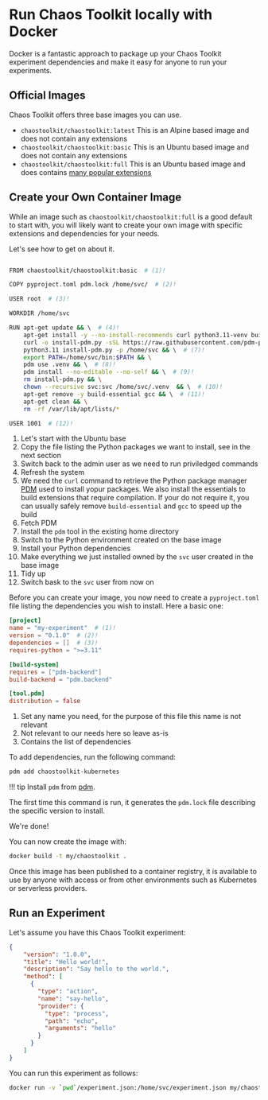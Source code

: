# Run Chaos Toolkit locally with Docker

Docker is a fantastic approach to package up your Chaos Toolkit experiment
dependencies and make it easy for anyone to run your experiments.

## Official Images

Chaos Toolkit offers three base images you can use.

* `chaostoolkit/chaostoolkit:latest` This is an Alpine based image and does
  not contain any extensions
* `chaostoolkit/chaostoolkit:basic` This is an Ubuntu based image and does
  not contain any extensions
* `chaostoolkit/chaostoolkit:full` This is an Ubuntu based image and does
  contains [many popular extensions][ext]

[ext]: https://github.com/chaostoolkit/chaostoolkit/blob/master/container/pyproject.toml

## Create your Own Container Image

While an image such as `chaostoolkit/chaostoolkit:full` is a good default
to start with, you will likely want to create your own image with specific
extensions and dependencies for your needs.

Let's see how to get on about it.

```bash title="Dockerfile"

FROM chaostoolkit/chaostoolkit:basic  # (1)!

COPY pyproject.toml pdm.lock /home/svc/  # (2)!

USER root  # (3)!

WORKDIR /home/svc

RUN apt-get update && \  # (4)!
    apt-get install -y --no-install-recommends curl python3.11-venv build-essential gcc && \  # (5)!
    curl -o install-pdm.py -sSL https://raw.githubusercontent.com/pdm-project/pdm/main/install-pdm.py && \  # (6)!
    python3.11 install-pdm.py -p /home/svc && \  # (7)!
    export PATH=/home/svc/bin:$PATH && \
    pdm use .venv && \  # (8)!
    pdm install --no-editable --no-self && \  # (9)!
    rm install-pdm.py && \
    chown --recursive svc:svc /home/svc/.venv  && \  # (10)!
    apt-get remove -y build-essential gcc && \  # (11)!
    apt-get clean && \
    rm -rf /var/lib/apt/lists/*

USER 1001  # (12)!

```

1. Let's start with the Ubuntu base
2. Copy the file listing the Python packages we want to install, see in the next section
3. Switch back to the admin user as we need to run priviledged commands
4. Refresh the system
5. We need the `curl` command to retrieve the Python package manager [PDM][pdm]
   used to install yopur packages. We also install the essentials to build
   extensions that require compilation. If your do not require it, you can
   usually safely remove `build-essential` and `gcc` to speed up the build
6. Fetch PDM
7. Install the `pdm` tool in the existing home directory
8. Switch to the Python environment created on the base image
9. Install your Python dependencies
10. Make everything we just installed owned by the `svc` user created in the
    base image
11. Tidy up
12. Switch bask to the `svc` user from now on

[pdm]: https://pdm-project.org/en/stable/

Before you can create your image, you now need to create a `pyproject.toml`
file listing the dependencies you wish to install. Here a basic one:

```toml title="pyproject.toml"
[project]
name = "my-experiment"  # (1)!
version = "0.1.0"  # (2)!
dependencies = []  # (3)!
requires-python = ">=3.11"

[build-system]
requires = ["pdm-backend"]
build-backend = "pdm.backend"

[tool.pdm]
distribution = false
```

1. Set any name you need, for the purpose of this file this name is not
relevant
2. Not relevant to our needs here so leave as-is
3. Contains the list of dependencies

To add dependencies, run the following command:

```bash
pdm add chaostoolkit-kubernetes
```

!!! tip
    Install `pdm` from [pdm][].

The first time this command is run, it generates the `pdm.lock` file
describing the specific version to install.

We're done!

You can now create the image with:

```bash
docker build -t my/chaostoolkit .
```

Once this image has been published to a container registry, it is available
to use by anyone with access or from other environments such as Kubernetes
or serverless providers.

## Run an Experiment

Let's assume you have this Chaos Toolkit experiment:

```json title="experiment.json"
{
    "version": "1.0.0",
    "title": "Hello world!",
    "description": "Say hello to the world.",
    "method": [
      {
        "type": "action",
        "name": "say-hello",
        "provider": {
          "type": "process",
          "path": "echo",
          "arguments": "hello"
        }
      }
    ]
}
```

You can run this experiment as follows:

```bash
docker run -v `pwd`/experiment.json:/home/svc/experiment.json my/chaostoolkit run experiment.json
```

